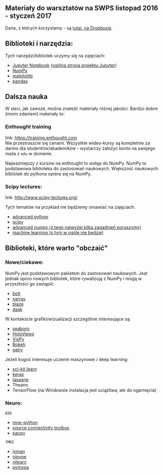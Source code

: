## Materiały do warsztatów na SWPS listopad 2016 - styczeń 2017
Dane, z których korzystamy - są [tutaj, na Dropboxie](https://www.dropbox.com/sh/8lhwx9b12ci2c91/AACM1fA_Av5YkxXTPk-wlDDQa?dl=0). 


## Biblioteki i narzędzia:
Tych narzędzi/bibliotek uczymy się na zajęciach:
* [Jupyter Notebook](http://jupyter.readthedocs.io/en/latest/index.html) ([ogólna strona projektu Jupyter](http://jupyter.org/))
* [NumPy](http://www.numpy.org/)
* [matplotlib](http://matplotlib.org/)
* [pandas](http://pandas.pydata.org/)

## Dalsza nauka

W sieci, jak zawsze, można znaleźć materiały różnej jakości. Bardzo dobre (moim zdaniem) materiały to:

### Enthought training
link: https://training.enthought.com  
Nie przestraszcie się cenami. Wszystkie wideo-kursy są kompletnie za darmo dla studentów/akademików - wystarczy założyć konto na swojego maila z `edu` w domenie.
  
Najważniejszy z kursów na enthought to wstęp do NumPy. NumPy to podstawowa biblioteka do zastosowań naukowych. Większość naukowych bibliotek do pythona opiera się na NumPy.

### Scipy lectures:
link: http://www.scipy-lectures.org/

Tych tematów na przyklad nie będziemy omawiać na zajęciach:
* [advanced python](http://www.scipy-lectures.org/advanced/advanced_python/index.html)
* [scipy](http://www.scipy-lectures.org/intro/scipy.html)
* [advanced numpy (z tego najwyżej kilka zagadnień poruszymy)](http://www.scipy-lectures.org/advanced/advanced_numpy/index.html)
* [machine learning (o tym w ogóle nie bedzie)](http://www.scipy-lectures.org/packages/scikit-learn/index.html)


## Biblioteki, które warto "obczaić"

### Nowe/ciekawe:
NumPy jest podstawowym pakietem do zastosowań naukowych. Jest jednak sporo nowych bibliotek, które rywalizują z NumPy i mogą w przyszłości go zastąpić:
- [bolt](https://github.com/bolt-project/bolt)
- [xarray](https://github.com/xray/xray)
- [blaze](https://github.com/blaze/blaze)
- [dask](http://dask.pydata.org/en/latest/)

W kontekście grafiki/wizualizacji szczególnie interesujące są:
- [seaborn](http://stanford.edu/~mwaskom/software/seaborn/)
- [HoloViews](http://holoviews.org/)
- [VisPy](http://vispy.org/)
- [Bokeh](http://bokeh.pydata.org/en/latest/)
- [galry](http://www.pygal.org/en/latest/)

Jeżeli kogoś interesuje uczenie maszynowe / deep learning:
- [sci-kit learn](http://scikit-learn.org/stable/)
- [keras](http://keras.io/)
- [lasagne](http://lasagne.readthedocs.org/en/latest/index.html)
- Theano
- TensorFlow (na Windowsie instalacja jest uciążliwa, ale do ogarnięcia)

### Neuro:
*`EEG`*
* [mne-python](http://martinos.org/mne/stable/index.html)
* [source connectivity toolbox](https://github.com/scot-dev/scot)
* [pacpy](https://github.com/voytekresearch/pacpy)  

*`fMRI`*
* [lyman](http://web.stanford.edu/~mwaskom/software/lyman/)
* [nipype](http://www.mit.edu/~satra/nipype-nightly/)
* [nilearn](http://nilearn.github.io/)
* [pymvpa](http://www.pymvpa.org/)
